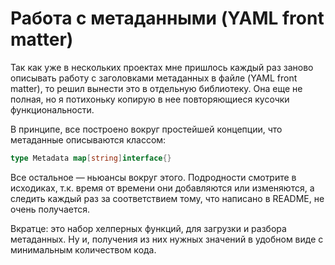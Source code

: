 # Работа с метаданными (YAML front matter)

Так как уже в нескольких проектах мне пришлось каждый раз заново описывать работу с заголовками метаданных в файле (YAML front matter), то решил вынести это в отдельную библиотеку. Она еще не полная, но я потихоньку копирую в нее повторяющиеся кусочки функциональности.

В принципе, все построено вокруг простейшей концепции, что метаданные описываются классом:

```go
type Metadata map[string]interface{}
```

Все остальное — ньюансы вокруг этого. Подродности смотрите в исходиках, т.к. время от времени они добавляются или изменяются, а следить каждый раз за соответствием тому, что написано в README, не очень получается.

Вкратце: это набор хелперных функций, для загрузки и разбора метаданных. Ну и, получения из них нужных значений в удобном виде с минимальным количеством кода.
